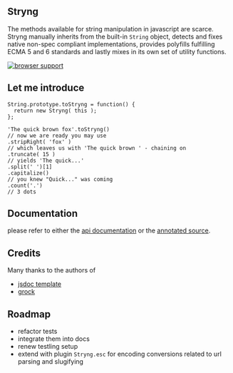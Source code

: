 
Stryng
------
The methods available for string manipulation in javascript are scarce. Stryng manually inherits from the built-in `String` object, detects and fixes native non-spec compliant implementations, provides polyfills fulfilling ECMA 5 and 6 standards and lastly mixes in its own set of utility functions.

[![browser support](https://ci.testling.com/espretto/stryng.png)](https://ci.testling.com/espretto/Stryng)

Let me introduce
----------------

```
String.prototype.toStryng = function() {
  return new Stryng( this );
};

'The quick brown fox'.toStryng()
// now we are ready you may use
.stripRight( 'fox' )
// which leaves us with 'The quick brown ' - chaining on
.truncate( 15 )
// yields 'The quick...'
.split(' ')[1]
.capitalize()
// you knew "Quick..." was coming
.count('.')
// 3 dots 
```

Documentation
-------------
please refer to either the [api documentation](http://espretto.github.io/Stryng/index.html) or the [annotated source](http://espretto.github.io/Stryng/grock).

Credits
-------
Many thanks to the authors of
- [jsdoc template](https://github.com/davidshimjs/jaguarjs-jsdoc)
- [grock](https://github.com/killercup/grock)

Roadmap
-------

- refactor tests
- integrate them into docs
- renew testling setup
- extend with plugin `Stryng.esc` for encoding conversions related to url parsing and slugifying